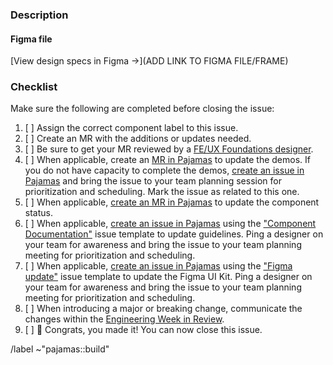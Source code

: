 ### Description

<!-- Add a short description of the component addition or update. Consider adding
a checklist of variations, states, and breakpoints to the description so that reviewers can be sure to cross reference everything that has been completed. -->

#### Figma file

<!-- If design specs exist in Figma, link them below. Otherwise, remove the link and add a link to the issue to add the component to Figma -->

[View design specs in Figma →](ADD LINK TO FIGMA FILE/FRAME)

### Checklist

Make sure the following are completed before closing the issue:

1. [ ] Assign the correct component label to this issue.
1. [ ] Create an MR with the additions or updates needed.
1. [ ] Be sure to get your MR reviewed by a [FE/UX Foundations designer][foundations-team].
1. [ ] When applicable, create an [MR in Pajamas][pajamas-mr] to update the demos. If you do not have capacity to complete the demos, [create an issue in Pajamas][pajamas-issue] and bring the issue to your team planning session for prioritization and scheduling. Mark the issue as related to this one.
1. [ ] When applicable, [create an MR in Pajamas][pajamas-mr] to update the component status.
1. [ ] When applicable, [create an issue in Pajamas][pajamas-issue] using the ["Component Documentation"][pajamas-component-documentation-template] issue template to update guidelines. Ping a designer on your team for awareness and bring the issue to your team planning meeting for prioritization and scheduling.
1. [ ] When applicable, [create an issue in Pajamas][pajamas-issue] using the ["Figma update"][pajamas-figma-update-template] issue template to update the Figma UI Kit. Ping a designer on your team for awareness and bring the issue to your team planning meeting for prioritization and scheduling.
1. [ ] When introducing a major or breaking change, communicate the changes within the [Engineering Week in Review][eng-week-in-review-doc].
1. [ ] 🎉 Congrats, you made it! You can now close this issue.

<!-- 
### Resources

* [Compontent Lifecycle][component-lifecycle]
* [Adding component][adding-components]
* [Adding CSS][adding-css]
* [Breaking changes][breaking-changes]
-->

/label ~"pajamas::build"

[foundations-team]: https://about.gitlab.com/company/team/?department=fe-ux-foundations-team
[pajamas-mr]: https://gitlab.com/gitlab-org/gitlab-services/design.gitlab.com/-/merge_requests/new
[pajamas-issue]: https://gitlab.com/gitlab-org/gitlab-services/design.gitlab.com/-/issues/new
[pajamas-component-documentation-template]: https://gitlab.com/gitlab-org/gitlab-services/design.gitlab.com/-/issues/new?issuable_template=Component%20documentation
[pajamas-figma-update-template]: https://gitlab.com/gitlab-org/gitlab-services/design.gitlab.com/-/issues/new?issuable_template=Figma%20update
[component-lifecycle]: https://design.gitlab.com/get-started/lifecycle
[adding-components]: https://gitlab.com/gitlab-org/gitlab-ui/-/blob/main/doc/contributing/adding_components.md
[adding-css]: https://gitlab.com/gitlab-org/gitlab-ui/-/blob/main/doc/contributing/adding_css.md
[breaking-changes]: https://gitlab.com/gitlab-org/gitlab-ui/-/blob/main/doc/contributing/breaking_changes_to_components.md
[eng-week-in-review-doc]: https://docs.google.com/document/d/1JBdCl3MAOSdlgq3kzzRmtzTsFWsTIQ9iQg0RHhMht6E/edit
